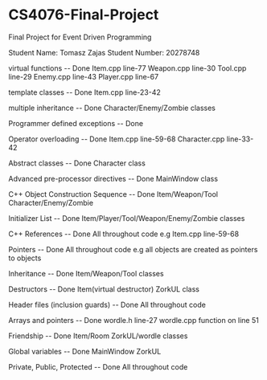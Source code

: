 # CS4076-Final-Project
Final Project for Event Driven Programming

Student Name: Tomasz Zajas
Student Number: 20278748


virtual functions -- Done
Item.cpp line-77
Weapon.cpp line-30
Tool.cpp line-29
Enemy.cpp line-43
Player.cpp line-67

template classes -- Done 
Item.cpp line-23-42


multiple inheritance -- Done
Character/Enemy/Zombie classes

Programmer defined exceptions -- Done

Operator overloading -- Done
Item.cpp line-59-68
Character.cpp line-33-42

Abstract classes -- Done
Character class

Advanced pre-processor directives -- Done
MainWindow class

C++ Object Construction Sequence -- Done
Item/Weapon/Tool
Character/Enemy/Zombie

Initializer List -- Done
Item/Player/Tool/Weapon/Enemy/Zombie classes

C++ References -- Done
All throughout code
e.g Item.cpp line-59-68

Pointers -- Done
All throughout code
e.g all objects are created as pointers to objects

Inheritance -- Done 
Item/Weapon/Tool classes

Destructors -- Done
Item(virtual destructor)
ZorkUL class

Header files (inclusion guards) -- Done
All throughout code

Arrays and pointers -- Done
wordle.h line-27
wordle.cpp function on line 51

Friendship -- Done
Item/Room ZorkUL/wordle classes

Global variables -- Done
MainWindow
ZorkUL

Private, Public, Protected -- Done
All throughout code
